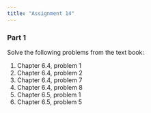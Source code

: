 ```yaml
---
title: "Assignment 14"
---
```


### Part 1
Solve the following problems from the text book:

1. Chapter 6.4, problem 1
1. Chapter 6.4, problem 2
1. Chapter 6.4, problem 7
1. Chapter 6.4, problem 8
1. Chapter 6.5, problem 1
1. Chapter 6.5, problem 5
